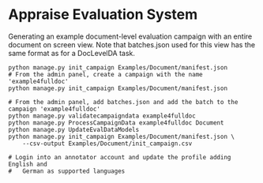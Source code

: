 # Appraise Evaluation System

Generating an example document-level evaluation campaign with an entire
document on screen view. Note that batches.json used for this view has the same
format as for a DocLevelDA task.

    python manage.py init_campaign Examples/Document/manifest.json
    # From the admin panel, create a campaign with the name 'example4fulldoc'
    python manage.py init_campaign Examples/Document/manifest.json

    # From the admin panel, add batches.json and add the batch to the campaign 'example4fulldoc'
    python manage.py validatecampaigndata example4fulldoc
    python manage.py ProcessCampaignData example4fulldoc Document
    python manage.py UpdateEvalDataModels
    python manage.py init_campaign Examples/Document/manifest.json \
        --csv-output Examples/Document/init_campaign.csv

    # Login into an annotator account and update the profile adding English and
    #   German as supported languages

